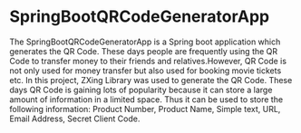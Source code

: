 # SpringBootQRCodeGeneratorApp
The SpringBootQRCodeGeneratorApp is a Spring boot application which  generates the QR Code. These days people are frequently using the QR Code to transfer money to their friends and relatives.However, QR Code is not only used for money transfer but also used for booking movie tickets etc.  In this project, ZXing Library was used to generate the QR Code.   These days QR Code is gaining lots of popularity because it can store a large amount of information in a limited space. Thus it can be used to store the following information:  Product Number, Product Name, Simple text, URL, Email Address, Secret Client Code.
